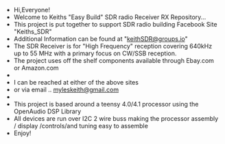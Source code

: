 -  Hi,Everyone!
-  Welcome to Keiths "Easy Build" SDR radio Receiver RX Repository...
-  This project is put together to support SDR radio building Facebook Site "Keiths_SDR"
-  Additional Information can be found at "keithSDR@groups.io"
-  The SDR Receiver is for "High Frequency" reception covering 640kHz up to 55 MHz with a primary focus on CW/SSB reception.
-  The project uses off the shelf components available through Ebay.com or Amazon.com 
-  
-  I can be reached at either of the above sites
-  or via email .. myleskeith@gmail.com
-
- This project is based around a teensy 4.0/4.1 processor using the OpenAudio DSP Library
- All devices are run over I2C 2 wire buss making the processor assembly / display /controls/and tuning easy to assemble
- Enjoy!
